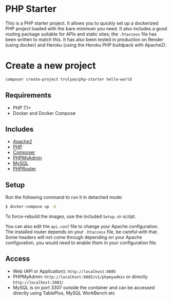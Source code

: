 # PHP Starter

This is a PHP starter project. It allows you to quickly set up a dockerized PHP project loaded with the bare minimum you
need. It also includes a good routing package suitable for APIs and static sites; the `.htaccess` file has been written
to match this. It has also been tested in production on Render (using docker) and Heroku (using the Heroku PHP
buildpack with Apache2).

# Create a new project

```bash
composer create-project trulyao/php-starter hello-world
```

## Requirements

- PHP 7.1+
- Docker and Docker Compose

## Includes

- [Apache2](https://www.apache.org/)
- [PHP](https://www.php.net/)
- [Composer](https://getcomposer.org/)
- [PHPMyAdmin](https://www.phpmyadmin.net/)
- [MySQL](https://www.mysql.com/)
- [PHPRouter](https://phprouter.herokuapp.com/)

## Setup

Run the following command to run it in detached mode:

```bash
$ docker-compose up -d
```

To force-rebuild the images, use the included `Setup.sh` script.

You can also edit the `api.conf` file to change your Apache configuration. The installed router depends on
your `.htaccess` file, be careful with that. Some headers will not come through depending on your Apache configuration,
you would need to enable them in your configuration file.

## Access

- Web (API or Application): `http://localhost:8085`
- PHPMyAdmin: `http://localhost:8085/v1/phpmyadmin` or directly `http://localhost:2083/`
- MySQL is on port 3307 outside the container and can be accessed directly using TablePlus, MySQL WorkBench etc
